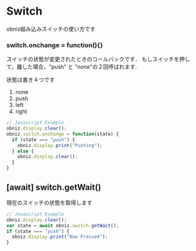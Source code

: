 # Switch
obniz組み込みスイッチの使い方です

### switch.onchange = function(){}
スイッチの状態が変更されたときのコールバックです．
もしスイッチを押して，離した場合，"push" と "none"の２回呼ばれます.

状態は書き４つです

1. none
2. push
3. left
4. right

```Javascript
// Javascript Example
obniz.display.clear();
obniz.switch.onchange = function(state) {
  if (state === "push") {
    obniz.display.print("Pushing");
  } else {
    obniz.display.clear();
  }
}
```

## [await] switch.getWait()
現在のスイッチの状態を取得します

```Javascript
// Javascript Example
obniz.display.clear();
var state = await obniz.switch.getWait();
if (state === "push") {
  obniz.display.print("Now Pressed");
}
```